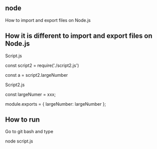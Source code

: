 ## node
How to import and export files on Node.js

## How it is different to import and export files on Node.js

Script.js

const script2 = require('./script2.js')

const a = script2.largeNumber

Script2.js

const largeNumer = xxx;

module.exports = {
largeNumber: largeNumber
};

## How to run

Go to git bash and type

node script.js


